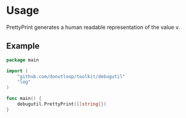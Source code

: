 # Usage

PrettyPrint generates a human readable representation of the value v.

## Example 
```go 
package main 

import (
	"github.com/donutloop/toolkit/debugutil"
	"log"
)

func main() {
    debugutil.PrettyPrint([]string{})
}
```
